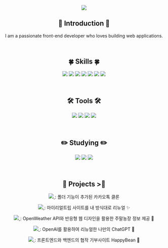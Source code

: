<p align="center">
  <img src="https://capsule-render.vercel.app/api?type=waving&color=6EA7B7&height=200&section=header&text=Hello,%20I'm%20LeeYerim&fontSize=70" />
</p>


<h2 align="center">🙌 Introduction 🙌</h2>
<p align="center">I am a passionate front-end developer who loves building web applications.</p>

<br>

<h2 align="center">🍀 Skills 🍀</h2>
<p align="center">
  <img src="https://img.shields.io/badge/HTML-E34F26?logo=html5&logoColor=white&style=flat-square" />
  <img src="https://img.shields.io/badge/CSS-1572B6?logo=css3&logoColor=white&style=flat-square" />
  <img src="https://img.shields.io/badge/SCSS-CC6699?logo=sass&logoColor=white&style=flat-square" />
  <img src="https://img.shields.io/badge/Java-007396?logo=java&logoColor=white&style=flat-square" />
  <img src="https://img.shields.io/badge/JavaScript-F7DF1E?logo=javascript&logoColor=black&style=flat-square" />
  <img src="https://img.shields.io/badge/MySQL-4479A1?logo=mysql&logoColor=white&style=flat-square" />
  <img src="https://img.shields.io/badge/JSP-007396?logo=java&logoColor=white&style=flat-square" />
</p>

<br>

<h2 align="center">🛠️ Tools 🛠️</h2>
<p align="center">
  <img src="https://img.shields.io/badge/Eclipse-2C2255?logo=eclipse&logoColor=white&style=flat-square" />
  <img src="https://img.shields.io/badge/Visual%20Studio%20Code-007ACC?logo=visual-studio-code&logoColor=white&style=flat-square" />
  <img src="https://img.shields.io/badge/Tomcat-F8DC75?logo=apache-tomcat&logoColor=black&style=flat-square" />
  <img src="https://img.shields.io/badge/GitHub-181717?logo=github&logoColor=white&style=flat-square" />
</p>

<br>

<h2 align="center">✏️ Studying ✏️</h2>
<p align="center">
  <img src="https://img.shields.io/badge/React-61DAFB?logo=react&logoColor=white&style=flat-square" />
  <img src="https://img.shields.io/badge/Vue.js-4FC08D?logo=vue.js&logoColor=white&style=flat-square" />
  <img src="https://img.shields.io/badge/Spring-6DB33F?logo=spring&logoColor=white&style=flat-square" />
</p>

<br>

<h2 align="center">💪 Projects >💪</h2>
<p align="center">
  <a href="https://github.com/leeyerimmm/mykakao">
    <img src="https://img.shields.io/badge/mykakao-FFCD00?style=flat-square&logo=kakao" />
  </a> : 폴더 기능이 추가된 카카오톡 클론
</p>

<p align="center">
  <a href="https://github.com/leeyerimmm/My-Real-Trip">
    <img src="https://img.shields.io/badge/My%20Real%20Trip-764ABC?style=flat-square&logo=airplane" />
  </a> : 마이리얼트립 사이트를 내 방식대로 리뉴얼 ✨
</p>

<p align="center">
  <a href="https://github.com/leeyerimmm/public-API">
    <img src="https://img.shields.io/badge/public%20API-2E8B57?style=flat-square&logo=cloud" />
  </a> : OpenWeather API와 반응형 웹 디자인을 활용한 주말농장 정보 제공 🌱
</p>

<p align="center">
  <a href="https://github.com/leeyerimmm/chat-GPT">
    <img src="https://img.shields.io/badge/chat%20GPT-00AEEF?style=flat-square&logo=openai" />
  </a> : OpenAI를 활용하여 리뉴얼한 나만의 ChatGPT 💙
</p>

<p align="center">
  <a href="https://github.com/leeyerimmm/HappyBean">
    <img src="https://img.shields.io/badge/HappyBean-7BB661?style=flat-square&logo=leaf" />
  </a> : 프론트엔드와 백엔드의 협작 기부사이트 HappyBean 🌿
</p>

<br>


